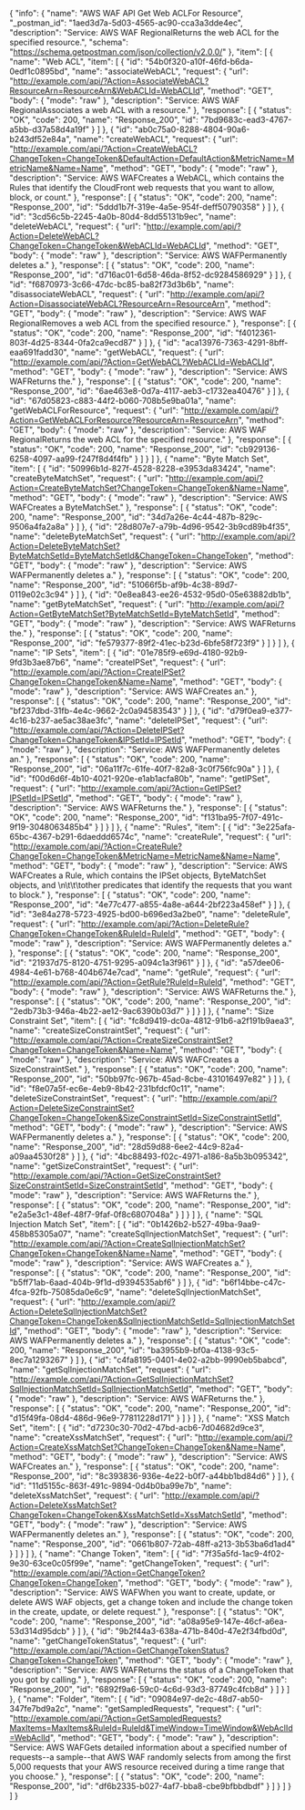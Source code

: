 {
  "info": {
    "name": "AWS WAF API Get Web ACLFor Resource",
    "_postman_id": "1aed3d7a-5d03-4565-ac90-cca3a3dde4ec",
    "description": "Service: AWS WAF RegionalReturns the web ACL for the specified resource.",
    "schema": "https://schema.getpostman.com/json/collection/v2.0.0/"
  },
  "item": [
    {
      "name": "Web ACL",
      "item": [
        {
          "id": "54b0f320-a10f-46fd-b6da-0edf1c0895bd",
          "name": "associateWebACL",
          "request": {
            "url": "http://example.com/api/?Action=AssociateWebACL?ResourceArn=ResourceArn&WebACLId=WebACLId",
            "method": "GET",
            "body": {
              "mode": "raw"
            },
            "description": "Service: AWS WAF RegionalAssociates a web ACL with a resource."
          },
          "response": [
            {
              "status": "OK",
              "code": 200,
              "name": "Response_200",
              "id": "7bd9683c-ead3-4767-a5bb-d37a58d4a19f"
            }
          ]
        },
        {
          "id": "ab0c75a0-8288-4804-90a6-b243df52e84a",
          "name": "createWebACL",
          "request": {
            "url": "http://example.com/api/?Action=CreateWebACL?ChangeToken=ChangeToken&DefaultAction=DefaultAction&MetricName=MetricName&Name=Name",
            "method": "GET",
            "body": {
              "mode": "raw"
            },
            "description": "Service: AWS WAFCreates a WebACL, which contains the Rules that identify the CloudFront web requests that you want to allow, block, or count."
          },
          "response": [
            {
              "status": "OK",
              "code": 200,
              "name": "Response_200",
              "id": "5ddd1b7f-319e-4a5e-954f-deff50790358"
            }
          ]
        },
        {
          "id": "3cd56c5b-2245-4a0b-80d4-8dd55131b9ec",
          "name": "deleteWebACL",
          "request": {
            "url": "http://example.com/api/?Action=DeleteWebACL?ChangeToken=ChangeToken&WebACLId=WebACLId",
            "method": "GET",
            "body": {
              "mode": "raw"
            },
            "description": "Service: AWS WAFPermanently deletes a."
          },
          "response": [
            {
              "status": "OK",
              "code": 200,
              "name": "Response_200",
              "id": "d716ac01-6d58-46da-8f52-dc9284586929"
            }
          ]
        },
        {
          "id": "f6870973-3c66-47dc-bc85-ba82f73d3b6b",
          "name": "disassociateWebACL",
          "request": {
            "url": "http://example.com/api/?Action=DisassociateWebACL?ResourceArn=ResourceArn",
            "method": "GET",
            "body": {
              "mode": "raw"
            },
            "description": "Service: AWS WAF RegionalRemoves a web ACL from the specified resource."
          },
          "response": [
            {
              "status": "OK",
              "code": 200,
              "name": "Response_200",
              "id": "f4012361-803f-4d25-8344-0fa2ca9ecd87"
            }
          ]
        },
        {
          "id": "aca13976-7363-4291-8bff-eaa691fadd30",
          "name": "getWebACL",
          "request": {
            "url": "http://example.com/api/?Action=GetWebACL?WebACLId=WebACLId",
            "method": "GET",
            "body": {
              "mode": "raw"
            },
            "description": "Service: AWS WAFReturns the."
          },
          "response": [
            {
              "status": "OK",
              "code": 200,
              "name": "Response_200",
              "id": "6ae463e8-0d7a-4117-aeb3-c1732ea40476"
            }
          ]
        },
        {
          "id": "67d05823-c883-44f2-b060-708b5e9ba01a",
          "name": "getWebACLForResource",
          "request": {
            "url": "http://example.com/api/?Action=GetWebACLForResource?ResourceArn=ResourceArn",
            "method": "GET",
            "body": {
              "mode": "raw"
            },
            "description": "Service: AWS WAF RegionalReturns the web ACL for the specified resource."
          },
          "response": [
            {
              "status": "OK",
              "code": 200,
              "name": "Response_200",
              "id": "cb929136-6258-4097-aa99-f247f8d4f4fb"
            }
          ]
        }
      ]
    },
    {
      "name": "Byte Match Set",
      "item": [
        {
          "id": "50996b1d-827f-4528-8228-e3953da83424",
          "name": "createByteMatchSet",
          "request": {
            "url": "http://example.com/api/?Action=CreateByteMatchSet?ChangeToken=ChangeToken&Name=Name",
            "method": "GET",
            "body": {
              "mode": "raw"
            },
            "description": "Service: AWS WAFCreates a ByteMatchSet."
          },
          "response": [
            {
              "status": "OK",
              "code": 200,
              "name": "Response_200",
              "id": "34d7a26e-4c44-487b-829c-9506a4fa2a8a"
            }
          ]
        },
        {
          "id": "28d807e7-a79b-4d96-9542-3b9cd89b4f35",
          "name": "deleteByteMatchSet",
          "request": {
            "url": "http://example.com/api/?Action=DeleteByteMatchSet?ByteMatchSetId=ByteMatchSetId&ChangeToken=ChangeToken",
            "method": "GET",
            "body": {
              "mode": "raw"
            },
            "description": "Service: AWS WAFPermanently deletes a."
          },
          "response": [
            {
              "status": "OK",
              "code": 200,
              "name": "Response_200",
              "id": "51066f5b-af9b-4c38-89d7-0119e02c3c94"
            }
          ]
        },
        {
          "id": "0e8ea843-ee26-4532-95d0-05e63882db1b",
          "name": "getByteMatchSet",
          "request": {
            "url": "http://example.com/api/?Action=GetByteMatchSet?ByteMatchSetId=ByteMatchSetId",
            "method": "GET",
            "body": {
              "mode": "raw"
            },
            "description": "Service: AWS WAFReturns the."
          },
          "response": [
            {
              "status": "OK",
              "code": 200,
              "name": "Response_200",
              "id": "fe579377-89f2-41ec-b23d-6bfe58f723f9"
            }
          ]
        }
      ]
    },
    {
      "name": "IP Sets",
      "item": [
        {
          "id": "01e785f9-e69d-4180-92b9-9fd3b3ae87b6",
          "name": "createIPSet",
          "request": {
            "url": "http://example.com/api/?Action=CreateIPSet?ChangeToken=ChangeToken&Name=Name",
            "method": "GET",
            "body": {
              "mode": "raw"
            },
            "description": "Service: AWS WAFCreates an."
          },
          "response": [
            {
              "status": "OK",
              "code": 200,
              "name": "Response_200",
              "id": "bf237dbd-31fb-4e4c-9662-2c0a94583543"
            }
          ]
        },
        {
          "id": "d79f0ea9-e377-4c16-b237-ae5ac38ae3fc",
          "name": "deleteIPSet",
          "request": {
            "url": "http://example.com/api/?Action=DeleteIPSet?ChangeToken=ChangeToken&IPSetId=IPSetId",
            "method": "GET",
            "body": {
              "mode": "raw"
            },
            "description": "Service: AWS WAFPermanently deletes an."
          },
          "response": [
            {
              "status": "OK",
              "code": 200,
              "name": "Response_200",
              "id": "06a11f7c-61fe-40f7-82a8-3c0f756fc90a"
            }
          ]
        },
        {
          "id": "f00d6d6f-4b10-4021-920e-e1ab1acfa80b",
          "name": "getIPSet",
          "request": {
            "url": "http://example.com/api/?Action=GetIPSet?IPSetId=IPSetId",
            "method": "GET",
            "body": {
              "mode": "raw"
            },
            "description": "Service: AWS WAFReturns the."
          },
          "response": [
            {
              "status": "OK",
              "code": 200,
              "name": "Response_200",
              "id": "f131ba95-7f07-491c-9f19-3048063485b4"
            }
          ]
        }
      ]
    },
    {
      "name": "Rules",
      "item": [
        {
          "id": "3e225afa-65bc-4367-b291-6daeddd6574c",
          "name": "createRule",
          "request": {
            "url": "http://example.com/api/?Action=CreateRule?ChangeToken=ChangeToken&MetricName=MetricName&Name=Name",
            "method": "GET",
            "body": {
              "mode": "raw"
            },
            "description": "Service: AWS WAFCreates a Rule, which contains the IPSet objects, ByteMatchSet objects, and \n\t\t\tother predicates that identify the requests that you want to block."
          },
          "response": [
            {
              "status": "OK",
              "code": 200,
              "name": "Response_200",
              "id": "4e77c477-a855-4a8e-a644-2bf223a458ef"
            }
          ]
        },
        {
          "id": "3e84a278-5723-4925-bd00-b696ed3a2be0",
          "name": "deleteRule",
          "request": {
            "url": "http://example.com/api/?Action=DeleteRule?ChangeToken=ChangeToken&RuleId=RuleId",
            "method": "GET",
            "body": {
              "mode": "raw"
            },
            "description": "Service: AWS WAFPermanently deletes a."
          },
          "response": [
            {
              "status": "OK",
              "code": 200,
              "name": "Response_200",
              "id": "21937d75-8120-4751-9295-a094c1a3f961"
            }
          ]
        },
        {
          "id": "a57dee06-4984-4e61-b768-404b674e7cad",
          "name": "getRule",
          "request": {
            "url": "http://example.com/api/?Action=GetRule?RuleId=RuleId",
            "method": "GET",
            "body": {
              "mode": "raw"
            },
            "description": "Service: AWS WAFReturns the."
          },
          "response": [
            {
              "status": "OK",
              "code": 200,
              "name": "Response_200",
              "id": "2edb73b3-946a-4b22-ae12-9ac6390b03d7"
            }
          ]
        }
      ]
    },
    {
      "name": "Size Constraint Set",
      "item": [
        {
          "id": "fc8d9419-dc0a-4812-91b6-a2f191b9aea3",
          "name": "createSizeConstraintSet",
          "request": {
            "url": "http://example.com/api/?Action=CreateSizeConstraintSet?ChangeToken=ChangeToken&Name=Name",
            "method": "GET",
            "body": {
              "mode": "raw"
            },
            "description": "Service: AWS WAFCreates a SizeConstraintSet."
          },
          "response": [
            {
              "status": "OK",
              "code": 200,
              "name": "Response_200",
              "id": "50bb97fc-967b-45ad-8cbe-431016497e82"
            }
          ]
        },
        {
          "id": "f8e07a5f-ec6e-4eb9-8b42-231bfdcf0c11",
          "name": "deleteSizeConstraintSet",
          "request": {
            "url": "http://example.com/api/?Action=DeleteSizeConstraintSet?ChangeToken=ChangeToken&SizeConstraintSetId=SizeConstraintSetId",
            "method": "GET",
            "body": {
              "mode": "raw"
            },
            "description": "Service: AWS WAFPermanently deletes a."
          },
          "response": [
            {
              "status": "OK",
              "code": 200,
              "name": "Response_200",
              "id": "28d59d88-6ee2-44c9-82a4-a09aa4530f28"
            }
          ]
        },
        {
          "id": "4bc88493-f02c-4971-a186-8a5b3b095342",
          "name": "getSizeConstraintSet",
          "request": {
            "url": "http://example.com/api/?Action=GetSizeConstraintSet?SizeConstraintSetId=SizeConstraintSetId",
            "method": "GET",
            "body": {
              "mode": "raw"
            },
            "description": "Service: AWS WAFReturns the."
          },
          "response": [
            {
              "status": "OK",
              "code": 200,
              "name": "Response_200",
              "id": "e2a5e3c1-48ef-48f7-9faf-0f8c6807048a"
            }
          ]
        }
      ]
    },
    {
      "name": "SQL Injection Match Set",
      "item": [
        {
          "id": "0b1426b2-b527-49ba-9aa9-458b85305a07",
          "name": "createSqlInjectionMatchSet",
          "request": {
            "url": "http://example.com/api/?Action=CreateSqlInjectionMatchSet?ChangeToken=ChangeToken&Name=Name",
            "method": "GET",
            "body": {
              "mode": "raw"
            },
            "description": "Service: AWS WAFCreates a."
          },
          "response": [
            {
              "status": "OK",
              "code": 200,
              "name": "Response_200",
              "id": "b5ff71ab-6aad-404b-9f1d-d9394535abf6"
            }
          ]
        },
        {
          "id": "b6f14bbe-c47c-4fca-92fb-75085da0e6c9",
          "name": "deleteSqlInjectionMatchSet",
          "request": {
            "url": "http://example.com/api/?Action=DeleteSqlInjectionMatchSet?ChangeToken=ChangeToken&SqlInjectionMatchSetId=SqlInjectionMatchSetId",
            "method": "GET",
            "body": {
              "mode": "raw"
            },
            "description": "Service: AWS WAFPermanently deletes a."
          },
          "response": [
            {
              "status": "OK",
              "code": 200,
              "name": "Response_200",
              "id": "ba3955b9-bf0a-4138-93c5-8ec7a1293267"
            }
          ]
        },
        {
          "id": "c4fa8195-0401-4e02-a2bb-9990eb5babcd",
          "name": "getSqlInjectionMatchSet",
          "request": {
            "url": "http://example.com/api/?Action=GetSqlInjectionMatchSet?SqlInjectionMatchSetId=SqlInjectionMatchSetId",
            "method": "GET",
            "body": {
              "mode": "raw"
            },
            "description": "Service: AWS WAFReturns the."
          },
          "response": [
            {
              "status": "OK",
              "code": 200,
              "name": "Response_200",
              "id": "d15f49fa-08d4-486d-96e9-77811228d171"
            }
          ]
        }
      ]
    },
    {
      "name": "XSS Match Set",
      "item": [
        {
          "id": "d7230c30-70d2-47bd-acb6-7d04682d9ce3",
          "name": "createXssMatchSet",
          "request": {
            "url": "http://example.com/api/?Action=CreateXssMatchSet?ChangeToken=ChangeToken&Name=Name",
            "method": "GET",
            "body": {
              "mode": "raw"
            },
            "description": "Service: AWS WAFCreates an."
          },
          "response": [
            {
              "status": "OK",
              "code": 200,
              "name": "Response_200",
              "id": "8c393836-936e-4e22-b0f7-a44bb1bd84d6"
            }
          ]
        },
        {
          "id": "11d5155c-863f-491c-9894-0d4b0ba99e7b",
          "name": "deleteXssMatchSet",
          "request": {
            "url": "http://example.com/api/?Action=DeleteXssMatchSet?ChangeToken=ChangeToken&XssMatchSetId=XssMatchSetId",
            "method": "GET",
            "body": {
              "mode": "raw"
            },
            "description": "Service: AWS WAFPermanently deletes an."
          },
          "response": [
            {
              "status": "OK",
              "code": 200,
              "name": "Response_200",
              "id": "0661b807-72ab-48ff-a213-3b53ba6d1ad4"
            }
          ]
        }
      ]
    },
    {
      "name": "Change Token",
      "item": [
        {
          "id": "7f35a5fd-1ac9-4f02-9e30-63ce0c05f99e",
          "name": "getChangeToken",
          "request": {
            "url": "http://example.com/api/?Action=GetChangeToken?ChangeToken=ChangeToken",
            "method": "GET",
            "body": {
              "mode": "raw"
            },
            "description": "Service: AWS WAFWhen you want to create, update, or delete AWS WAF objects, get a change token and include the change token in the create, update, or delete request."
          },
          "response": [
            {
              "status": "OK",
              "code": 200,
              "name": "Response_200",
              "id": "a08a95e9-147e-46cf-a6ea-53d314d95dcb"
            }
          ]
        },
        {
          "id": "9b2f44a3-638a-471b-840d-47e2f34fbd0d",
          "name": "getChangeTokenStatus",
          "request": {
            "url": "http://example.com/api/?Action=GetChangeTokenStatus?ChangeToken=ChangeToken",
            "method": "GET",
            "body": {
              "mode": "raw"
            },
            "description": "Service: AWS WAFReturns the status of a ChangeToken that you got by calling."
          },
          "response": [
            {
              "status": "OK",
              "code": 200,
              "name": "Response_200",
              "id": "6892f9a6-59c0-4c6d-93d3-87749c4fcb8d"
            }
          ]
        }
      ]
    },
    {
      "name": "Folder",
      "item": [
        {
          "id": "09084e97-de2c-48d7-ab50-347fe7bd9a2c",
          "name": "getSampledRequests",
          "request": {
            "url": "http://example.com/api/?Action=GetSampledRequests?MaxItems=MaxItems&RuleId=RuleId&TimeWindow=TimeWindow&WebAclId=WebAclId",
            "method": "GET",
            "body": {
              "mode": "raw"
            },
            "description": "Service: AWS WAFGets detailed information about a specified number of requests--a sample--that AWS WAF randomly selects from among the first 5,000 requests that your AWS resource received during a time range that you choose."
          },
          "response": [
            {
              "status": "OK",
              "code": 200,
              "name": "Response_200",
              "id": "df6b2335-b027-4af7-bba8-cbe9bfbbdbdf"
            }
          ]
        }
      ]
    }
  ]
}